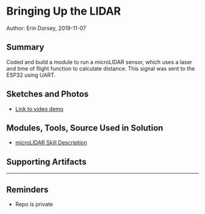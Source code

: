 #  Bringing Up the LIDAR

Author: Erin Dorsey, 2019-11-07

## Summary
Coded and build a module to run a microLIDAR sensor, which uses a laser and time of flight function to calculate distance. This signal was sent to the ESP32 using UART.

## Sketches and Photos
- [Link to video demo](https://drive.google.com/open?id=1uhXGE-XQeOTmBhxBIcG1alsa3me0w_JM)

## Modules, Tools, Source Used in Solution
- [microLIDAR Skill Description](http://whizzer.bu.edu/skills/lidar-LED)

## Supporting Artifacts


-----

## Reminders
- Repo is private
